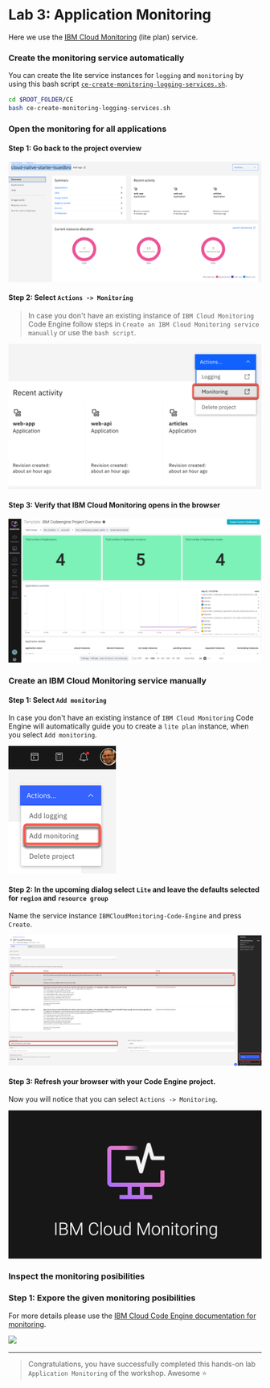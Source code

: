 # Lab 3: Application Monitoring

Here we use the [IBM Cloud Monitoring](https://cloud.ibm.com/docs/monitoring?topic=monitoring-getting-started#getting-started) (lite plan) service.

### Create the monitoring service automatically

You can create the lite service instances for `logging` and `monitoring` by using this bash script [`ce-create-monitoring-logging-services.sh`](https://github.com/IBM/ce-cns/blob/master/CE/ce-create-monitoring-logging-services.sh).

```sh
cd $ROOT_FOLDER/CE
bash ce-create-monitoring-logging-services.sh
```

### Open the monitoring for all applications

#### Step 1: Go back to the project overview

![](images/cns-ce-monitoring-01.png)

#### Step 2: Select `Actions -> Monitoring`

> In case you don't have an existing instance of `IBM Cloud Monitoring` Code Engine follow steps in `Create an IBM Cloud Monitoring service manually` or use the `bash script`.

![](images/cns-ce-monitoring-02.png)

#### Step 3: Verify that IBM Cloud Monitoring opens in the browser

![](images/cns-ce-monitoring.png)

### Create an IBM Cloud Monitoring service manually

#### Step 1: Select `Add monitoring`

In case you don't have an existing instance of `IBM Cloud Monitoring` Code Engine will automatically guide you to create a `lite plan` instance, when you select `Add monitoring`.

![](images/cns-ce-monitoring-04.png)

#### Step 2: In the upcoming dialog select `Lite` and leave the defaults selected for `region` and `resource group`

Name the service instance `IBMCloudMonitoring-Code-Engine` and press `Create`.

![](images/cns-ce-monitoring-05.png)

#### Step 3: Refresh your browser with your Code Engine project.

Now you will notice that you can select `Actions -> Monitoring`.

![](images/cns-ce-monitoring-03.png)

### Inspect the monitoring posibilities

### Step 1: Expore the given monitoring posibilities

For more details please use the [IBM Cloud Code Engine documentation for monitoring](https://cloud.ibm.com/docs/codeengine?topic=codeengine-monitor).

![](images/cns-ce-monitoring-01.gif)

---

> Congratulations, you have successfully completed this hands-on lab `Application Monitoring` of the workshop. Awesome :star: